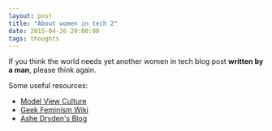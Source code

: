```yaml
---
layout: post
title: "About women in tech 2"
date: 2015-04-26 20:00:00
tags: thoughts
---
```


If you think the world needs yet another women in tech blog post **written by a
man**, please think again.

Some useful resources:

* [Model View Culture](http://modelviewculture.com)
* [Geek Feminism Wiki](http://geekfeminism.wikia.com/wiki/Geek_Feminism_Wiki)
* [Ashe Dryden's Blog](http://www.ashedryden.com)
